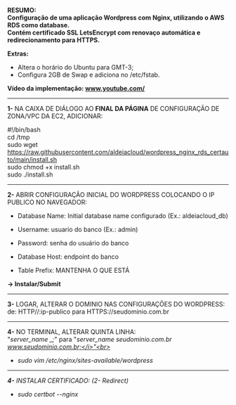 <b>RESUMO: <br>Configuração de uma aplicação Wordpress com Nginx, utilizando o AWS RDS como database. <br>
Contém certificado SSL LetsEncrypt com renovaço automática e redirecionamento para HTTPS.</b>

 <b>Extras:</b>
  - Altera o horário do Ubuntu para GMT-3;
  - Configura 2GB de Swap e adiciona no /etc/fstab.

<b>Vídeo da implementação: www.youtube.com/</b>

------------------------------------------------------------------------------

<b>1-</b> NA CAIXA DE DIÁLOGO AO <b>FINAL DA PÁGINA</b> DE CONFIGURAÇÃO DE ZONA/VPC DA EC2, ADICIONAR:

#!/bin/bash<br>
cd /tmp<br>
sudo wget https://raw.githubusercontent.com/aldeiacloud/wordpress_nginx_rds_certauto/main/install.sh<br>
sudo chmod +x install.sh<br>
sudo ./install.sh<br>

------------------------------------------------------------------------------

<b>2-</b> ABRIR CONFIGURAÇÃO INICIAL DO WORDPRESS COLOCANDO O IP PUBLICO NO NAVEGADOR:

- Database Name: Initial database name configurado (Ex.: aldeiacloud_db)

- Username: usuario do banco (Ex.: admin)

- Password: senha do usuário do banco

- Database Host: endpoint do banco

- Table Prefix: MANTENHA O QUE ESTÁ

<b>-> Instalar/Submit</b>

------------------------------------------------------------------------------

<b>3-</b> LOGAR, ALTERAR O DOMINIO NAS CONFIGURAÇÕES DO WORDPRESS:<br>
de: HTTP//:ip-publico para HTTPS://seudominio.com.br

------------------------------------------------------------------------------

<b>4-</b> NO TERMINAL, ALTERAR QUINTA LINHA:<br>
"<i>server_name _;</i>" para "<i>server_name seudominio.com.br www.seudominio.com.br;</i>"<br>
- sudo vim /etc/nginx/sites-available/wordpress

------------------------------------------------------------------------------

<b>4-</b> INSTALAR CERTIFICADO: (2- Redirect)
- sudo certbot --nginx

